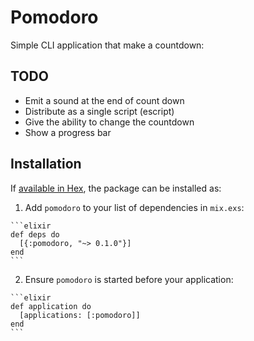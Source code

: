 # Pomodoro

Simple CLI application that make a countdown:

## TODO

- Emit a sound at the end of count down
- Distribute as a single script (escript)
- Give the ability to change the countdown
- Show a progress bar

## Installation

If [available in Hex](https://hex.pm/docs/publish), the package can be installed as:

  1. Add `pomodoro` to your list of dependencies in `mix.exs`:

    ```elixir
    def deps do
      [{:pomodoro, "~> 0.1.0"}]
    end
    ```

  2. Ensure `pomodoro` is started before your application:

    ```elixir
    def application do
      [applications: [:pomodoro]]
    end
    ```
